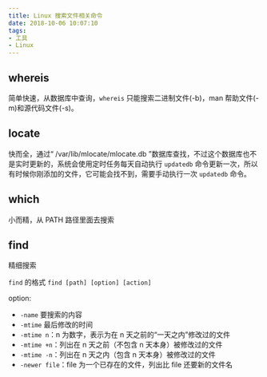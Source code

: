 ```yaml
---
title: Linux 搜索文件相关命令
date: 2018-10-06 10:07:10
tags:
- 工具
- Linux
---
```


## whereis

简单快速，从数据库中查询，`whereis` 只能搜索二进制文件(-b)，man 帮助文件(-m)和源代码文件(-s)。

<!--more-->

## locate

快而全，通过“ /var/lib/mlocate/mlocate.db ”数据库查找，不过这个数据库也不是实时更新的，系统会使用定时任务每天自动执行 `updatedb` 命令更新一次，所以有时候你刚添加的文件，它可能会找不到，需要手动执行一次 `updatedb` 命令。

## which

小而精，从 PATH 路径里面去搜索

## find

精细搜索

`find` 的格式 `find [path] [option] [action]`

option:

- `-name` 要搜索的内容
- `-mtime` 最后修改的时间
 - `-mtime n`：n 为数字，表示为在 n 天之前的“一天之内”修改过的文件
 - `-mtime +n`：列出在 n 天之前（不包含 n 天本身）被修改过的文件
 - `-mtime -n`：列出在 n 天之内（包含 n 天本身）被修改过的文件
 - `-newer file`：file 为一个已存在的文件，列出比 file 还要新的文件名 
